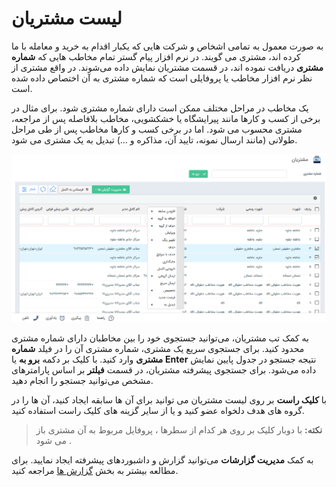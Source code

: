 #  لیست مشتریان  

  به صورت معمول به تمامی اشخاص و شرکت هایی که یکبار اقدام به خرید و معامله با ما کرده اند، مشتری می گویند. در نرم افزار پیام گستر تمام مخاطب هایی که **شماره مشتری** دریافت نموده اند، در قسمت مشتریان نمایش داده می‌شوند. در واقع مشتری از نظر نرم افزار مخاطب یا پروفایلی است که شماره مشتری به آن اختصاص داده شده است.

یک مخاطب در مراحل مختلف ممکن است دارای شماره مشتری شود. برای مثال در برخی از کسب و کارها مانند پیرایشگاه یا خشکشویی، مخاطب بلافاصله پس از مراجعه، مشتری محسوب می شود. اما در برخی کسب و کارها مخاطب پس از طی مراحل طولانی (مانند ارسال نمونه، تایید آن، مذاکره و ...) تبدیل به یک مشتری می شود. 

![نمایش لیست مشتریان](Customers.png)

به کمک تب مشتریان، می‌توانید جستجوی خود را بین مخاطبان دارای شماره مشتری محدود کنید.
برای جستجوی سریع یک مشتری، شماره مشتری آن را در فیلد **شماره مشتری** وارد کنید. با کلیک بر دکمه **برو به** یا **Enter** نتیجه جستجو در جدول پایین نمایش داده می‌شود.
برای جستجوی پیشرفته مشتریان، در قسمت **فیلتر**   بر اساس پارامترهای مشخص می‌توانید جستجو را انجام دهید. 

با **کلیک راست** بر روی لیست مشتریان می توانید برای آن ها سابقه ایجاد کنید، آن ها را در گروه های هدف دلخواه عضو کنید و یا از سایر گزینه های کلیک راست استفاده کنید.

>  **نکته:**   با دوبار کلیک بر روی هر کدام از سطرها ، پروفایل مربوط به آن مشتری باز می شود .

به کمک **مدیریت گزارشات** می‌توانید گزارش و داشبوردهای پیشرفته ایجاد نمایید. برای مطالعه بیشتر به بخش [  گزارش ها](https://github.com/1stco/PayamGostarDocs/blob/master/help%202.5.4/Management-and-reports/Report-Builder/Report-Builder.md) مراجعه کنید.
